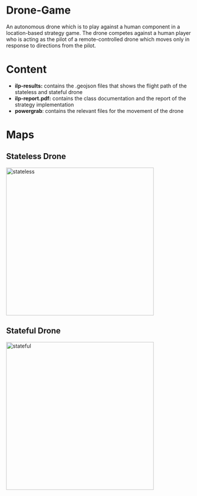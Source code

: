 # Drone-Game

An autonomous drone which is to play against a human component in a location-based strategy game. The drone competes against a human player who is acting as the pilot of a remote-controlled drone which moves only in response to directions from the pilot.

# Content
* __ilp-results:__ contains the .geojson files that shows the flight path of the stateless and stateful drone 
* __ilp-report.pdf:__ contains the class documentation and the report of the strategy implementation
* __powergrab__: contains the relevant files for the movement of the drone

# Maps

## Stateless Drone

<img width="400" alt="stateless" src="https://user-images.githubusercontent.com/56360198/96350785-510c1680-10af-11eb-85e6-aff048e8243b.PNG">


## Stateful Drone

<img width="400" alt="stateful" src="https://user-images.githubusercontent.com/56360198/96350645-ad226b00-10ae-11eb-9d93-0e63e17d6d67.PNG">



